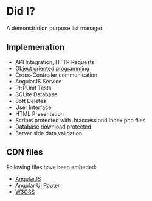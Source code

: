 # Did I?

A demonstration purpose list manager.


## Implemenation

 * API Integration, HTTP Requests
 * [Object oriented programming](libraries/class.didi.inc.php)
 * Cross-Controller communication
 * AngularJS Service
 * PHPUnit Tests
 * SQLite Database
 * Soft Deletes
 * User Interface
 * HTML Presentation
 * Scripts protected with .htaccess and index.php files
 * Database download protected
 * Server side data validation


## CDN files

Following files have been embeded:

 * [AngularJS](https://code.angularjs.org/1.7.4/angular.min.js)
 * [Angular UI Router](https://cdnjs.cloudflare.com/ajax/libs/angular-ui-router/1.0.20/angular-ui-router.min.js)
 * [W3CSS](https://www.w3schools.com/w3css/4/w3.css)
